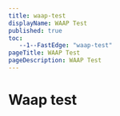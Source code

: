 ```yaml
---
title: waap-test
displayName: WAAP Test
published: true
toc:
   --1--FastEdge: "waap-test"
pageTitle: WAAP Test
pageDescription: WAAP Test
---
```

# Waap test
